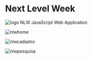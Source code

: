 # Next Level Week 
![logo](https://user-images.githubusercontent.com/47937044/84119725-288e5480-aa0b-11ea-963a-8dedbecbc11a.png)
NLW JavaScript Web Application


![nlwhome](https://user-images.githubusercontent.com/47937044/84118444-64281f00-aa09-11ea-977a-b0ada14305cd.png)

![nlwcadastro](https://user-images.githubusercontent.com/47937044/84118455-68543c80-aa09-11ea-8f7f-825913e277bd.png)

![nlwpesquisa](https://user-images.githubusercontent.com/47937044/84118462-6b4f2d00-aa09-11ea-9948-8b1ea4baea43.png)
